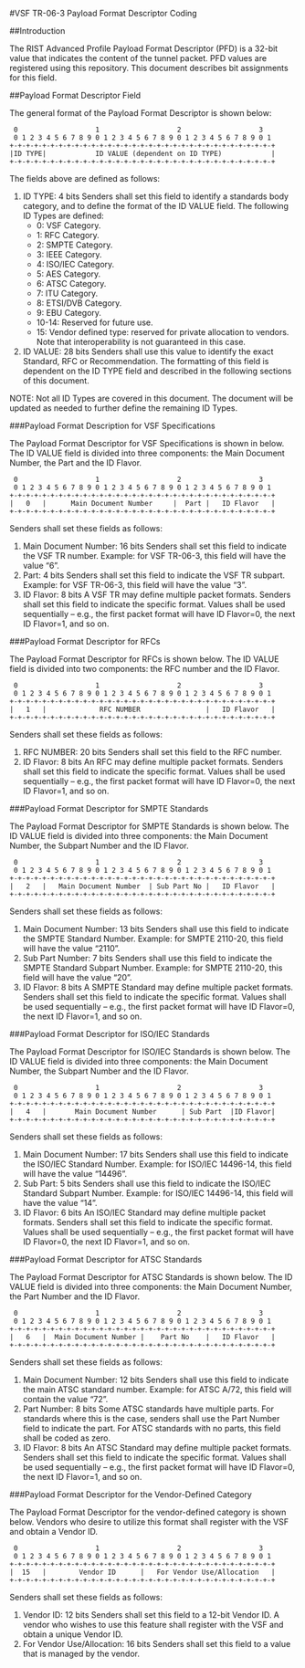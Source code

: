#VSF TR-06-3 Payload Format Descriptor Coding

##Introduction

The RIST Advanced Profile Payload Format Descriptor (PFD) is a 32-bit value that indicates the content of the tunnel packet. PFD values are registered using this repository. This document describes bit assignments for this field.

##Payload Format Descriptor Field

The general format of the Payload Format Descriptor is shown below:

	 0                   1                   2                   3 
	 0 1 2 3 4 5 6 7 8 9 0 1 2 3 4 5 6 7 8 9 0 1 2 3 4 5 6 7 8 9 0 1
	+-+-+-+-+-+-+-+-+-+-+-+-+-+-+-+-+-+-+-+-+-+-+-+-+-+-+-+-+-+-+-+-+
	|ID TYPE|            ID VALUE (dependent on ID TYPE)            |
	+-+-+-+-+-+-+-+-+-+-+-+-+-+-+-+-+-+-+-+-+-+-+-+-+-+-+-+-+-+-+-+-+

The fields above are defined as follows:

1. ID TYPE: 4 bits
Senders shall set this field to identify a standards body category, and to define the format of the ID VALUE field.  The following ID Types are defined:
    - 0:  VSF Category.
    - 1:  RFC Category.
    - 2:  SMPTE Category.
    - 3:  IEEE Category.
    - 4:  ISO/IEC Category.
    - 5: AES Category.
    - 6: ATSC Category.
    - 7: ITU Category.
    - 8: ETSI/DVB Category.
    - 9: EBU Category.
    - 10-14: Reserved for future use.
    - 15:  Vendor defined type: reserved for private allocation to vendors.  Note that interoperability is not guaranteed in this case.
1. ID VALUE: 28 bits
Senders shall use this value to identify the exact Standard, RFC or Recommendation. The formatting of this field is dependent on the ID TYPE field and described in the following sections of this document.

NOTE: Not all ID Types are covered in this document. The document will be updated as needed to further define the remaining ID Types.

###Payload Format Description for VSF Specifications

The Payload Format Descriptor for VSF Specifications is shown in below.  The ID VALUE field is divided into three components: the Main Document Number, the Part and the ID Flavor.

	 0                   1                   2                   3 
	 0 1 2 3 4 5 6 7 8 9 0 1 2 3 4 5 6 7 8 9 0 1 2 3 4 5 6 7 8 9 0 1
	+-+-+-+-+-+-+-+-+-+-+-+-+-+-+-+-+-+-+-+-+-+-+-+-+-+-+-+-+-+-+-+-+
	|   0   |      Main Document Number     |  Part |   ID Flavor   |
	+-+-+-+-+-+-+-+-+-+-+-+-+-+-+-+-+-+-+-+-+-+-+-+-+-+-+-+-+-+-+-+-+
	

Senders shall set these fields as follows:

1. Main Document Number: 16 bits
Senders shall set this field to indicate the VSF TR number. Example: for VSF TR-06-3, this field will have the value “6”.
1. Part: 4 bits
Senders shall set this field to indicate the VSF TR subpart.
Example: for VSF TR-06-3, this field will have the value “3”.
1. ID Flavor: 8 bits
A VSF TR may define multiple packet formats.  Senders shall set this field to indicate the specific format. Values shall be used sequentially – e.g., the first packet format will have ID Flavor=0, the next ID Flavor=1, and so on.

###Payload Format Descriptor for RFCs

The Payload Format Descriptor for RFCs is shown below. The ID VALUE field is divided into two components: the RFC number and the ID Flavor.

	 0                   1                   2                   3 
	 0 1 2 3 4 5 6 7 8 9 0 1 2 3 4 5 6 7 8 9 0 1 2 3 4 5 6 7 8 9 0 1
	+-+-+-+-+-+-+-+-+-+-+-+-+-+-+-+-+-+-+-+-+-+-+-+-+-+-+-+-+-+-+-+-+
	|   1   |             RFC NUMBER                |   ID Flavor   |
	+-+-+-+-+-+-+-+-+-+-+-+-+-+-+-+-+-+-+-+-+-+-+-+-+-+-+-+-+-+-+-+-+
	
Senders shall set these fields as follows:

1. RFC NUMBER: 20 bits
Senders shall set this field to the RFC number.
1. ID Flavor: 8 bits
An RFC may define multiple packet formats.  Senders shall set this field to indicate the specific format. Values shall be used sequentially – e.g., the first packet format will have ID Flavor=0, the next ID Flavor=1, and so on.

###Payload Format Descriptor for SMPTE Standards

The Payload Format Descriptor for SMPTE Standards is shown below.  The ID VALUE field is divided into three components: the Main Document Number, the Subpart Number and the ID Flavor.

	 0                   1                   2                   3 
	 0 1 2 3 4 5 6 7 8 9 0 1 2 3 4 5 6 7 8 9 0 1 2 3 4 5 6 7 8 9 0 1
	+-+-+-+-+-+-+-+-+-+-+-+-+-+-+-+-+-+-+-+-+-+-+-+-+-+-+-+-+-+-+-+-+
	|   2   |   Main Document Number  | Sub Part No |   ID Flavor   |
	+-+-+-+-+-+-+-+-+-+-+-+-+-+-+-+-+-+-+-+-+-+-+-+-+-+-+-+-+-+-+-+-+
	
Senders shall set these fields as follows:

1. Main Document Number: 13 bits
Senders shall use this field to indicate the SMPTE Standard Number.
Example: for SMPTE 2110-20, this field will have the value “2110”.
1. Sub Part Number: 7 bits
Senders shall use this field to indicate the SMPTE Standard Subpart Number.
Example: for SMPTE 2110-20, this field will have the value “20”.
1. ID Flavor: 8 bits
A SMPTE Standard may define multiple packet formats.  Senders shall set this field to indicate the specific format. Values shall be used sequentially – e.g., the first packet format will have ID Flavor=0, the next ID Flavor=1, and so on.

###Payload Format Descriptor for ISO/IEC Standards

The Payload Format Descriptor for ISO/IEC Standards is shown below.  The ID VALUE field is divided into three components: the Main Document Number, the Subpart Number and the ID Flavor.

	 0                   1                   2                   3 
	 0 1 2 3 4 5 6 7 8 9 0 1 2 3 4 5 6 7 8 9 0 1 2 3 4 5 6 7 8 9 0 1
	+-+-+-+-+-+-+-+-+-+-+-+-+-+-+-+-+-+-+-+-+-+-+-+-+-+-+-+-+-+-+-+-+
	|   4   |       Main Document Number      | Sub Part  |ID Flavor|
	+-+-+-+-+-+-+-+-+-+-+-+-+-+-+-+-+-+-+-+-+-+-+-+-+-+-+-+-+-+-+-+-+
	
Senders shall set these fields as follows:

1. Main Document Number: 17 bits
Senders shall use this field to indicate the ISO/IEC Standard Number.
Example: for ISO/IEC 14496-14, this field will have the value “14496”.
1. Sub Part: 5 bits
Senders shall use this field to indicate the ISO/IEC Standard Subpart Number.
Example: for ISO/IEC 14496-14, this field will have the value “14”.
1. ID Flavor: 6 bits
An ISO/IEC Standard may define multiple packet formats.  Senders shall set this field to indicate the specific format. Values shall be used sequentially – e.g., the first packet format will have ID Flavor=0, the next ID Flavor=1, and so on.

###Payload Format Descriptor for ATSC Standards

The Payload Format Descriptor for ATSC Standards is shown below.  The ID VALUE field is divided into three components:  the Main Document Number, the Part Number and the ID Flavor.

	 0                   1                   2                   3 
	 0 1 2 3 4 5 6 7 8 9 0 1 2 3 4 5 6 7 8 9 0 1 2 3 4 5 6 7 8 9 0 1
	+-+-+-+-+-+-+-+-+-+-+-+-+-+-+-+-+-+-+-+-+-+-+-+-+-+-+-+-+-+-+-+-+
	|   6   |  Main Document Number |    Part No    |   ID Flavor   |
	+-+-+-+-+-+-+-+-+-+-+-+-+-+-+-+-+-+-+-+-+-+-+-+-+-+-+-+-+-+-+-+-+

Senders shall set these fields as follows:

1. Main Document Number: 12 bits
Senders shall use this field to indicate the main ATSC standard number.
Example: for ATSC A/72, this field will contain the value “72”.
1. Part Number: 8 bits
Some ATSC standards have multiple parts.  For standards where this is the case, senders shall use the Part Number field to indicate the part.  For ATSC standards with no parts, this field shall be coded as zero.
1. ID Flavor: 8 bits
An ATSC Standard may define multiple packet formats.  Senders shall set this field to indicate the specific format. Values shall be used sequentially – e.g., the first packet format will have ID Flavor=0, the next ID Flavor=1, and so on.

###Payload Format Descriptor for the Vendor-Defined Category

The Payload Format Descriptor for the vendor-defined category is shown below.  Vendors who desire to utilize this format shall register with the VSF and obtain a Vendor ID.

	 0                   1                   2                   3 
	 0 1 2 3 4 5 6 7 8 9 0 1 2 3 4 5 6 7 8 9 0 1 2 3 4 5 6 7 8 9 0 1
	+-+-+-+-+-+-+-+-+-+-+-+-+-+-+-+-+-+-+-+-+-+-+-+-+-+-+-+-+-+-+-+-+
	|  15   |        Vendor ID      |   For Vendor Use/Allocation   |
	+-+-+-+-+-+-+-+-+-+-+-+-+-+-+-+-+-+-+-+-+-+-+-+-+-+-+-+-+-+-+-+-+

Senders shall set these fields as follows:

1. Vendor ID: 12 bits
Senders shall set this field to a 12-bit Vendor ID.  A vendor who wishes to use this feature shall register with the VSF and obtain a unique Vendor ID.
1. For Vendor Use/Allocation: 16 bits
Senders shall set this field to a value that is managed by the vendor.
